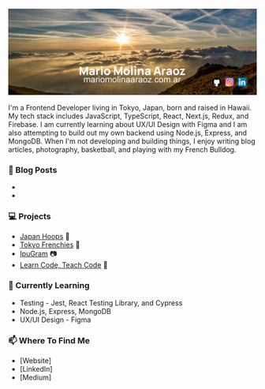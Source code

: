 [![Header](./header.png)](https://mariomolinaaraoz.com/)

I'm a Frontend Developer living in Tokyo, Japan, born and raised in Hawaii. My tech stack includes JavaScript, TypeScript, React, Next.js, Redux, and Firebase. I am currently learning about UX/UI Design with Figma and I am also attempting to build out my own backend using Node.js, Express, and MongoDB. When I'm not developing and building things, I enjoy writing blog articles, photography, basketball, and playing with my French Bulldog.

### :pencil: Blog Posts
-
-

### :computer: Projects
- [Japan Hoops](https://japan-hoops.web.app/) :basketball:
- [Tokyo Frenchies](https://tokyo-frenchies.web.app/) :dog:
- [IpuGram](https://ipugram.web.app/) :camera:
- [Learn Code, Teach Code](https://learn-code-teach-code.vercel.app/) :school:

### :seedling: Currently Learning
- Testing - Jest, React Testing Library, and Cypress
- Node.js, Express, MongoDB
- UX/UI Design - Figma

### :mailbox: Where To Find Me
- [Website]
- [LinkedIn]
- [Medium]
